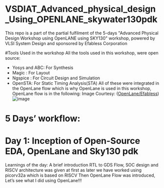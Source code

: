 # VSDIAT_Advanced_physical_design_Using_OPENLANE_skywater130pdk
This repo is a part of the partial fulfilment of the 5-days "Advanced Physical Design Workshop using OpenLANE using SKY130" workshop, powered by VLSI System Design and sponsored by Efabless Corporation

#Tools Used in the workshop
All the tools used in this workshop, were open source:
* Yosys and ABC: For Synthesis
* Magic : For Layout
* Ngspice : For Circuit Design and Simulation
* OpenSTA: For Static Timing Analysis(STA)
All of these were integrated in the OpenLane flow which is why OpenLane is used in this workshop, OpenLane flow is in the following: Image Courtesy: ([OpenLane/Efabless](https://github.com/efabless/openlane/blob/master/doc/openlane.flow.1.png))
![image](https://user-images.githubusercontent.com/46148300/183437184-febf53bc-7266-4e1f-9e79-e21f73bb50b3.png)

# 5 Days’ workflow:
# Day 1:  Inception of Open-Source EDA, OpenLane and Sky130 pdk
Learnings of the day:
A brief introduction RTL to GDS Flow, SOC design and RISCV architecture was given at first as later we have worked using picorv32a which is based on RISCV
Then OpenLane Flow was introduced, Let’s see what I did using OpenLane!!!

